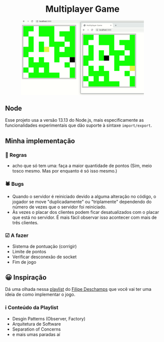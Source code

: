 <h1 align="center">Multiplayer Game</h1>

<p align="center">
  <img align="center" src="/.github/multiplayer-game.gif" alt="multiplayer game gif" width="400">
</p>


## Node
Esse projeto usa a versão 13.13 do Node.js, mais especificamente as funcionalidades experimentais que dão suporte à sintaxe `import/export`.

## Minha implementação

### 📏 Regras
- acho que só tem uma: faça a maior quantidade de pontos
(Sim, meio tosco mesmo. Mas por enquanto é só isso mesmo.)

### 🕷 Bugs
- Quando o servidor é reiniciado devido a alguma alteração no código, o jogador se move "duplicadamente" ou "triplamente" dependendo do número de vezes que o servidor foi reiniciado.
- Às vezes o placar dos clientes podem ficar desatualizados com o placar que está no servidor. É mais fácil observar isso acontecer com mais de três clientes.


### ☑ A fazer
- Sistema de pontuação (corrigir)
- Limite de pontos
- Verificar desconexão de socket
- Fim de jogo


## 😀 Inspiração
Dá uma olhada nessa [playlist](https://www.youtube.com/watch?v=0sTfIZvjYJk&list=PLMdYygf53DP5SVQQrkKCVWDS0TwYLVitL) do [Filipe Deschamps](https://github.com/filipedeschamps/meu-primeiro-jogo-multiplayer) que você vai ter uma ideia de como implementar o jogo.


### ℹ Conteúdo da Playlist
- Desgin Patterns (Observer, Factory)
- Arquitetura de Software
- Separation of Concerns
- e mais umas paradas aí
